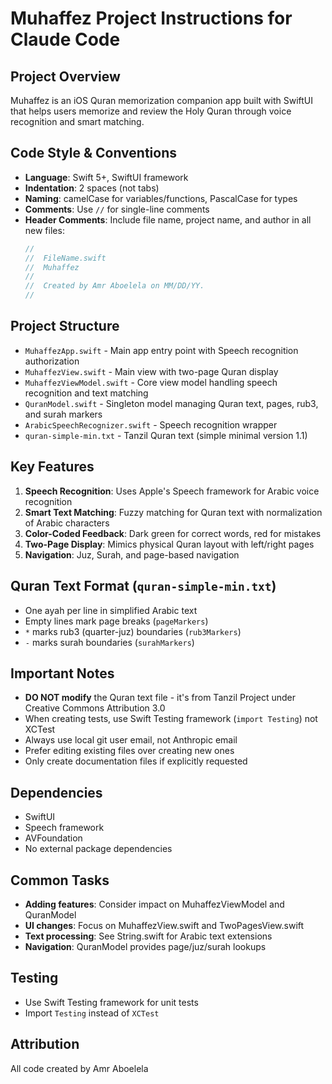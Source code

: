 # Muhaffez Project Instructions for Claude Code

## Project Overview
Muhaffez is an iOS Quran memorization companion app built with SwiftUI that helps users memorize and review the Holy Quran through voice recognition and smart matching.

## Code Style & Conventions
- **Language**: Swift 5+, SwiftUI framework
- **Indentation**: 2 spaces (not tabs)
- **Naming**: camelCase for variables/functions, PascalCase for types
- **Comments**: Use `//` for single-line comments
- **Header Comments**: Include file name, project name, and author in all new files:
  ```swift
  //
  //  FileName.swift
  //  Muhaffez
  //
  //  Created by Amr Aboelela on MM/DD/YY.
  //
  ```

## Project Structure
- `MuhaffezApp.swift` - Main app entry point with Speech recognition authorization
- `MuhaffezView.swift` - Main view with two-page Quran display
- `MuhaffezViewModel.swift` - Core view model handling speech recognition and text matching
- `QuranModel.swift` - Singleton model managing Quran text, pages, rub3, and surah markers
- `ArabicSpeechRecognizer.swift` - Speech recognition wrapper
- `quran-simple-min.txt` - Tanzil Quran text (simple minimal version 1.1)

## Key Features
1. **Speech Recognition**: Uses Apple's Speech framework for Arabic voice recognition
2. **Smart Text Matching**: Fuzzy matching for Quran text with normalization of Arabic characters
3. **Color-Coded Feedback**: Dark green for correct words, red for mistakes
4. **Two-Page Display**: Mimics physical Quran layout with left/right pages
5. **Navigation**: Juz, Surah, and page-based navigation

## Quran Text Format (`quran-simple-min.txt`)
- One ayah per line in simplified Arabic text
- Empty lines mark page breaks (`pageMarkers`)
- `*` marks rub3 (quarter-juz) boundaries (`rub3Markers`)
- `-` marks surah boundaries (`surahMarkers`)

## Important Notes
- **DO NOT modify** the Quran text file - it's from Tanzil Project under Creative Commons Attribution 3.0
- When creating tests, use Swift Testing framework (`import Testing`) not XCTest
- Always use local git user email, not Anthropic email
- Prefer editing existing files over creating new ones
- Only create documentation files if explicitly requested

## Dependencies
- SwiftUI
- Speech framework
- AVFoundation
- No external package dependencies

## Common Tasks
- **Adding features**: Consider impact on MuhaffezViewModel and QuranModel
- **UI changes**: Focus on MuhaffezView.swift and TwoPagesView.swift
- **Text processing**: See String.swift for Arabic text extensions
- **Navigation**: QuranModel provides page/juz/surah lookups

## Testing
- Use Swift Testing framework for unit tests
- Import `Testing` instead of `XCTest`

## Attribution
All code created by Amr Aboelela
